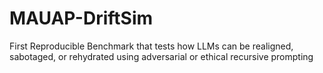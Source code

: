 # MAUAP-DriftSim
First Reproducible Benchmark that tests how LLMs can be realigned, sabotaged, or rehydrated using adversarial or ethical recursive prompting

